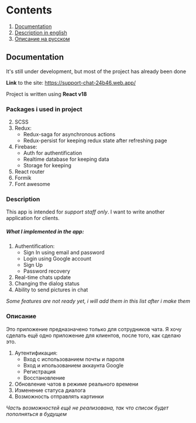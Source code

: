 # Contents
1. [Documentation](#documentation)
3. [Description in english](#description)
2. [Описание на русском](#описание)

## Documentation

It's still under development, but most of the project has already been done

**Link** to the site: https://support-chat-24b46.web.app/

Project is written using **React v18**

### Packages i used in project
2. SCSS
3. Redux:
    * Redux-saga for asynchronous actions
    * Redux-persist for keeping redux state after refreshing page
4. Firebase:
    * Auth for authentification
    * Realtime database for keeping data
    * Storage for keeping
5. React router
6. Formik
7. Font awesome

### Description

This app is intended for *support staff only*. I want to write another application for clients.

##### What I implemented in the app: 
1. Authentification:
    * Sign In using email and password
    * Login using Google account
    * Sign Up
    * Password recovery
2. Real-time chats update
3. Сhanging the dialog status
4. Ability to send pictures in chat

*Some features are not ready yet, i will add them in this list after i make them*

### Описание

Это приложение предназначено только для сотрудников чата. Я хочу сделать ещё одно приложение для клиентов, после того, как сделаю это. 

1. Аутентификация:
    * Вход с использованием почты и пароля
    * Вход и ипользованием аккаунта Google
    * Регистрация
    * Восстановление
2. Обновление чатов в режиме реального времени
3. Изменение статуса диалога
4. Возможность отправлять картинки

*Часть возможностей ещё не реализована, так что список будет пополняться в будущем*
